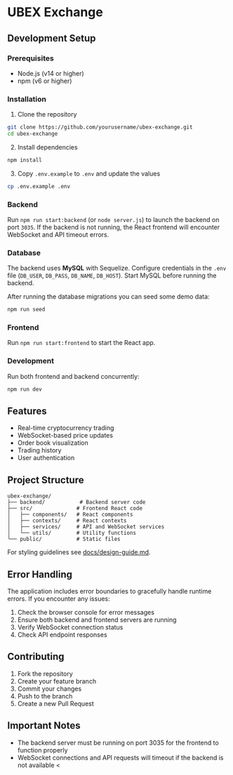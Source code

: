 # UBEX Exchange

## Development Setup

### Prerequisites
- Node.js (v14 or higher)
- npm (v6 or higher)

### Installation
1. Clone the repository
```bash
git clone https://github.com/yourusername/ubex-exchange.git
cd ubex-exchange
```

2. Install dependencies
```bash
npm install
```

3. Copy `.env.example` to `.env` and update the values
```bash
cp .env.example .env
```

### Backend
Run `npm run start:backend` (or `node server.js`) to launch the backend on port `3035`.
If the backend is not running, the React frontend will encounter WebSocket and API timeout errors.

### Database
The backend uses **MySQL** with Sequelize. Configure credentials in the `.env` file (`DB_USER`, `DB_PASS`, `DB_NAME`, `DB_HOST`).
Start MySQL before running the backend.

After running the database migrations you can seed some demo data:

```bash
npm run seed
```

### Frontend
Run `npm run start:frontend` to start the React app.

### Development
Run both frontend and backend concurrently:
```bash
npm run dev
```

## Features
- Real-time cryptocurrency trading
- WebSocket-based price updates
- Order book visualization
- Trading history
- User authentication

## Project Structure
```
ubex-exchange/
├── backend/           # Backend server code
├── src/              # Frontend React code
│   ├── components/   # React components
│   ├── contexts/     # React contexts
│   ├── services/     # API and WebSocket services
│   └── utils/        # Utility functions
└── public/           # Static files
```

For styling guidelines see [docs/design-guide.md](docs/design-guide.md).

## Error Handling
The application includes error boundaries to gracefully handle runtime errors. If you encounter any issues:
1. Check the browser console for error messages
2. Ensure both backend and frontend servers are running
3. Verify WebSocket connection status
4. Check API endpoint responses

## Contributing
1. Fork the repository
2. Create your feature branch
3. Commit your changes
4. Push to the branch
5. Create a new Pull Request

## Important Notes

- The backend server must be running on port 3035 for the frontend to function properly
- WebSocket connections and API requests will timeout if the backend is not available
<
